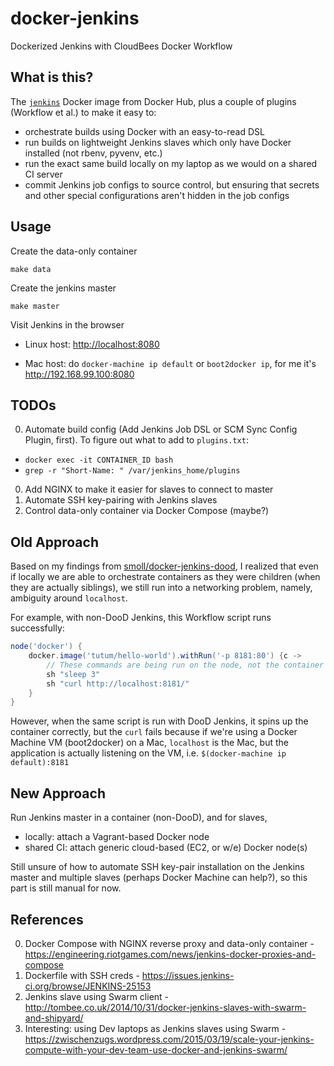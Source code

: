 # docker-jenkins
Dockerized Jenkins with CloudBees Docker Workflow

## What is this?
The [`jenkins`](https://github.com/jenkinsci/docker) Docker image from Docker Hub, plus a couple of plugins (Workflow et al.) to make it easy to:

* orchestrate builds using Docker with an easy-to-read DSL
* run builds on lightweight Jenkins slaves which only have Docker installed (not rbenv, pyvenv, etc.)
* run the exact same build locally on my laptop as we would on a shared CI server
* commit Jenkins job configs to source control, but ensuring that secrets and other special configurations aren't hidden in the job configs

## Usage
Create the data-only container
```
make data
```

Create the jenkins master
```
make master
```

Visit Jenkins in the browser

* Linux host: [http://localhost:8080](http://localhost:8080)

* Mac host: do `docker-machine ip default` or `boot2docker ip`, for me it's http://192.168.99.100:8080

## TODOs
0. Automate build config (Add Jenkins Job DSL or SCM Sync Config Plugin, first). To figure out what to add to `plugins.txt`:
  * `docker exec -it CONTAINER_ID bash`
  * `grep -r "Short-Name: " /var/jenkins_home/plugins`
0. Add NGINX to make it easier for slaves to connect to master
0. Automate SSH key-pairing with Jenkins slaves
0. Control data-only container via Docker Compose (maybe?)

## Old Approach
Based on my findings from [smoll/docker-jenkins-dood](https://github.com/smoll/docker-jenkins-dood), I realized that even if locally we are able to orchestrate containers as they were children (when they are actually siblings), we still run into a networking problem, namely, ambiguity around `localhost`.

For example, with non-DooD Jenkins, this Workflow script runs successfully:

```groovy
node('docker') {
    docker.image('tutum/hello-world').withRun('-p 8181:80') {c ->
    	// These commands are being run on the node, not the container
        sh "sleep 3"
        sh "curl http://localhost:8181/"
    }
}
```

However, when the same script is run with DooD Jenkins, it spins up the container correctly, but the `curl` fails because if we're using a Docker Machine VM (boot2docker) on a Mac, `localhost` is the Mac, but the application is actually listening on the VM, i.e. `$(docker-machine ip default):8181`

## New Approach
Run Jenkins master in a container (non-DooD), and for slaves,

* locally: attach a Vagrant-based Docker node
* shared CI: attach generic cloud-based (EC2, or w/e) Docker node(s)

Still unsure of how to automate SSH key-pair installation on the Jenkins master and multiple slaves (perhaps Docker Machine can help?), so this part is still manual for now.

## References
0. Docker Compose with NGINX reverse proxy and data-only container - https://engineering.riotgames.com/news/jenkins-docker-proxies-and-compose
0. Dockerfile with SSH creds - https://issues.jenkins-ci.org/browse/JENKINS-25153
0. Jenkins slave using Swarm client - http://tombee.co.uk/2014/10/31/docker-jenkins-slaves-with-swarm-and-shipyard/
0. Interesting: using Dev laptops as Jenkins slaves using Swarm - https://zwischenzugs.wordpress.com/2015/03/19/scale-your-jenkins-compute-with-your-dev-team-use-docker-and-jenkins-swarm/
